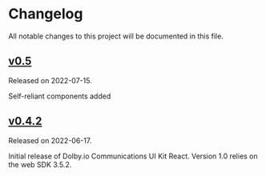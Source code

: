 # Changelog

All notable changes to this project will be documented in this file.

## [v0.5]()

Released on 2022-07-15.

Self-reliant components added

## [v0.4.2]()

Released on 2022-06-17.

Initial release of Dolby.io Communications UI Kit React. Version 1.0 relies on the web SDK 3.5.2.
